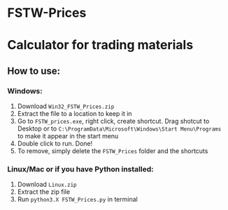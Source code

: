 # FSTW-Prices
# Calculator for trading materials

<h2>How to use:</h2>

<h3>Windows:</h3>

1. Download `Win32_FSTW_Prices.zip`
2. Extract the file to a location to keep it in
3. Go to `FSTW_prices.exe`, right click, create shortcut. Drag shotcut to Desktop or to `C:\ProgramData\Microsoft\Windows\Start Menu\Programs` to make it appear in the start menu
4. Double click to run.  Done!
5. To remove, simply delete the `FSTW_Prices` folder and the shortcuts

<h3>Linux/Mac or if you have Python installed:</h3>

1. Download `Linux.zip` 
2. Extract the zip file
3. Run `python3.X FSTW_Prices.py` in terminal

